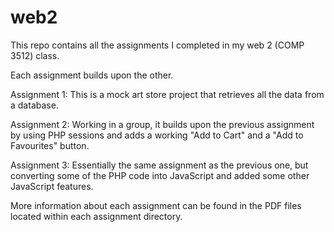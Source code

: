 # web2

This repo contains all the assignments I completed in my web 2 (COMP 3512) class.

Each assignment builds upon the other.

Assignment 1: This is a mock art store project that retrieves all the data from a database.

Assignment 2: Working in a group, it builds upon the previous assignment by using PHP sessions and adds a working "Add to Cart" and a "Add to Favourites" button.

Assignment 3: Essentially the same assignment as the previous one, but converting some of the PHP code into JavaScript and added some other JavaScript features.

More information about each assignment can be found in the PDF files located within each assignment directory.
